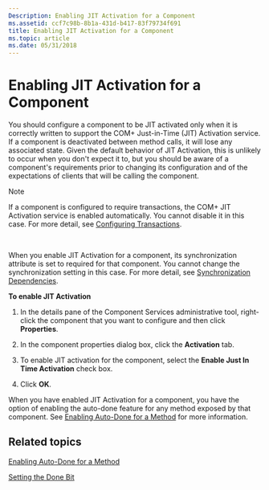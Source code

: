 ```yaml
---
Description: Enabling JIT Activation for a Component
ms.assetid: ccf7c98b-8b1a-431d-b417-83f79734f691
title: Enabling JIT Activation for a Component
ms.topic: article
ms.date: 05/31/2018
---
```


# Enabling JIT Activation for a Component

You should configure a component to be JIT activated only when it is correctly written to support the COM+ Just-in-Time (JIT) Activation service. If a component is deactivated between method calls, it will lose any associated state. Given the default behavior of JIT Activation, this is unlikely to occur when you don't expect it to, but you should be aware of a component's requirements prior to changing its configuration and of the expectations of clients that will be calling the component.

> [!Note]  
> If a component is configured to require transactions, the COM+ JIT Activation service is enabled automatically. You cannot disable it in this case. For more detail, see [Configuring Transactions](configuring-transactions.md).

 

When you enable JIT Activation for a component, its synchronization attribute is set to required for that component. You cannot change the synchronization setting in this case. For more detail, see [Synchronization Dependencies](synchronization-dependencies.md).

**To enable JIT Activation**

1.  In the details pane of the Component Services administrative tool, right-click the component that you want to configure and then click **Properties**.

2.  In the component properties dialog box, click the **Activation** tab.

3.  To enable JIT activation for the component, select the **Enable Just In Time Activation** check box.

4.  Click **OK**.

When you have enabled JIT Activation for a component, you have the option of enabling the auto-done feature for any method exposed by that component. See [Enabling Auto-Done for a Method](enabling-auto-done-for-a-method.md) for more information.

## Related topics

<dl> <dt>

[Enabling Auto-Done for a Method](enabling-auto-done-for-a-method.md)
</dt> <dt>

[Setting the Done Bit](setting-the-done-bit.md)
</dt> </dl>

 

 



